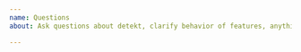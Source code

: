 ```yaml
---
name: Questions
about: Ask questions about detekt, clarify behavior of features, anything that is unclear

---
```


<!--
Please do a quick search in the [issues](https://github.com/arturbosch/detekt/issues) if your question has
already been asked in an existing Issue before creating a new one.
-->

